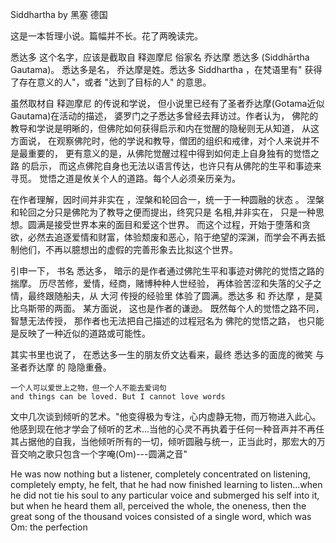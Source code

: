 Siddhartha
by 黑塞  德国
 
这是一本哲理小说。篇幅并不长。花了两晚读完。
 
悉达多 这个名字，应该是截取自 释迦摩尼 俗家名 乔达摩 悉达多 (Siddhārtha Gautama)。 悉达多是名， 乔达摩是姓。悉达多 Siddhartha ，在梵语里有" 获得了存在意义的人"，或者  "达到了目标的人" 的意思。
 
虽然取材自 释迦摩尼 的传说和学说， 但小说里已经有了圣者乔达摩(Gotama近似Gautama)在活动的描述， 婆罗门之子悉达多曾经去拜访过。作者认为， 佛陀的教导和学说是明晰的，但佛陀如何获得启示和内在觉醒的隐秘则无从知道， 从这方面说， 在观察佛陀时，他的学说和教导，僧团的组织和戒律，对个人来说并不是最重要的， 更有意义的是，从佛陀觉醒过程中得到如何走上自身独有的觉悟之路 的启示，  而这点佛陀自身也无法以语言传达，也许只有从佛陀的生平和事迹来寻觅。 觉悟之道是攸关个人的道路。每个人必须亲历亲为。
 
在作者理解，因时间并非实在 ，涅槃和轮回合一，统一于一种圆融的状态 。 涅槃和轮回之分只是佛陀为了教导之便而提出，终究只是 名相,并非实在， 只是一种思想。圆满是接受世界本来的面目和爱这个世界。 而这个过程，开始于堕落和贪欲，必然去追逐爱情和财富，体验颓废和恶心，陷于绝望的深渊，而学会不再去抵制他们，不再以臆想出的虚假的完善形象去比拟这个世界。
 
引申一下， 书名 悉达多， 暗示的是作者通过佛陀生平和事迹对佛陀的觉悟之路的揣摩。 历尽苦修，爱情，经商，赌博种种人世经验， 再体验苦涩和失落的父子之情，最终跟随船夫，从 大河 传授的经验里 体验了圆满。悉达多 和 乔达摩 ，是莫比乌斯带的两面。 某方面说， 这也是作者的谦逊。 既然每个人的觉悟之路不同，智慧无法传授， 那作者也无法把自己描述的过程冠名为 佛陀的觉悟之路， 也只能是反映了一种近似的道路或可能性。
 
其实书里也说了， 在悉达多一生的朋友侨文达看来，最终 悉达多的面庞的微笑 与 圣者乔达摩 的 隐隐重叠。

    一个人可以爱世上之物，但一个人不能去爱词句
    and things can be loved. But I cannot love words

文中几次谈到倾听的艺术。"他变得极为专注，心内虚静无物，而万物进入此心。他感到现在他才学会了倾听的艺术...当他的心灵不再执着于任何一种音声并不再任其占据他的自我，当他倾听所有的一切，倾听圆融与统一，正当此时，那宏大的万音交响之歌只包含一个字唵(Om)---圆满之音"
     
   He was now nothing but a listener, completely concentrated on listening, completely empty, he felt, that he had now finished learning to listen...when he did not tie his soul to any particular voice and submerged his self into it, but when he heard them all, perceived the whole, the oneness, then the great song of the thousand voices consisted of a single word, which was Om: the perfection
 

 